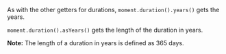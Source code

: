 As with the other getters for durations, `moment.duration().years()` gets the years.

`moment.duration().asYears()` gets the length of the duration in years.

**Note:** The length of a duration in years is defined as 365 days.
